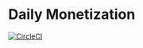 # Daily Monetization

[![CircleCI](https://circleci.com/gh/dailydotdev/daily-monetization.svg?style=svg)](https://circleci.com/gh/dailydotdev/daily-monetization)

